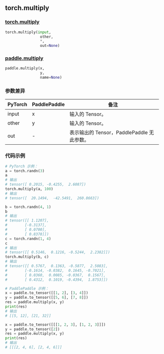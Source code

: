 ## torch.multiply
### [torch.multiply](https://pytorch.org/docs/stable/generated/torch.multiply.html?highlight=multiply#torch.multiply)

```python
torch.multiply(input,
                other,
                *,
                out=None)
```

### [paddle.multiply](https://vpaddlepaddle.org.cn/documentation/docs/zh/api/paddle/multiply_cn.html#multiply)

```python
paddle.multiply(x,
                y,
                name=None)
```

### 参数差异
| PyTorch       | PaddlePaddle | 备注                                                   |
| ------------- | ------------ | ------------------------------------------------------ |
| input         | x            | 输入的 Tensor。                                      |
| other         | y            | 输入的 Tensor。                                      |
| out           | -            | 表示输出的 Tensor，PaddlePaddle 无此参数。               |


### 代码示例
``` python
# PyTorch 示例：
a = torch.randn(3)
a
# 输出
# tensor([ 0.2015, -0.4255,  2.6087])
torch.multiply(a, 100)
# 输出
# tensor([  20.1494,  -42.5491,  260.8663])

b = torch.randn(4, 1)
b
# 输出
# tensor([[ 1.1207],
#        [-0.3137],
#        [ 0.0700],
#        [ 0.8378]])
c = torch.randn(1, 4)
c
# 输出
# tensor([[ 0.5146,  0.1216, -0.5244,  2.2382]])
torch.multiply(b, c)
# 输出
# tensor([[ 0.5767,  0.1363, -0.5877,  2.5083],
#        [-0.1614, -0.0382,  0.1645, -0.7021],
#        [ 0.0360,  0.0085, -0.0367,  0.1567],
#        [ 0.4312,  0.1019, -0.4394,  1.8753]])
```

``` python
# PaddlePaddle 示例：
x = paddle.to_tensor([[1, 2], [3, 4]])
y = paddle.to_tensor([[5, 6], [7, 8]])
res = paddle.multiply(x, y)
print(res)
# 输出
# [[5, 12], [21, 32]]

x = paddle.to_tensor([[[1, 2, 3], [1, 2, 3]]])
y = paddle.to_tensor([2])
res = paddle.multiply(x, y)
print(res)
# 输出
# [[[2, 4, 6], [2, 4, 6]]]
```
